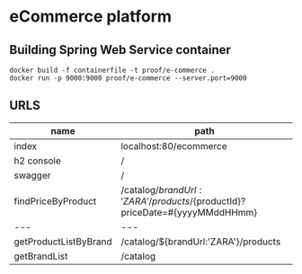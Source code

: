 # eCommerce platform

## Building Spring Web Service container
    docker build -f containerfile -t proof/e-commerce .
    docker run -p 9000:9000 proof/e-commerce --server.port=9000

## URLS
| name                  | path                                                                        |
|-----------------------|-----------------------------------------------------------------------------|
| index                 | localhost:80/ecommerce                                                      |
| h2 console            | /                                                                           |
| swagger               | /                                                                           |
| findPriceByProduct    | /catalog/${brandUrl:'ZARA'}/products/${productId}?priceDate=#{yyyyMMddHHmm} |
| ---                   | ---                                                                         |
| getProductListByBrand | /catalog/${brandUrl:'ZARA'}/products                                        |
| getBrandList          | /catalog                                                                    |